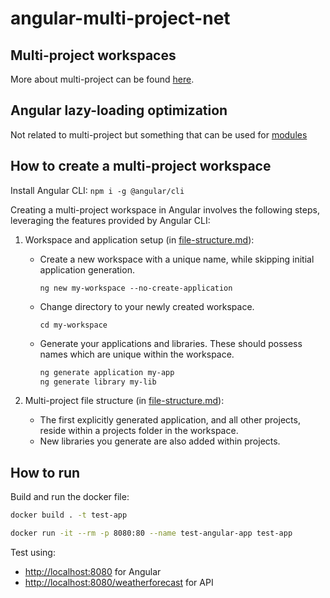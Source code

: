 # angular-multi-project-net

## Multi-project workspaces

More about multi-project can be found [here](https://www.tektutorialshub.com/angular/angular-multiple-apps-in-one-project/).

## Angular lazy-loading optimization

Not related to multi-project but something that can be used for [modules](https://www.freecodecamp.org/news/lazy-loading-in-angular-intro-to-ngmodules/#:~:text=In%20order%20to%20create%20lazy%20loaded%20modules%2C%20execute,contain%20its%20own%20module.ts%2C%20routing.ts%20and%20component%20files.)

## How to create a multi-project workspace

Install Angular CLI: `npm i -g @angular/cli`

Creating a multi-project workspace in Angular involves the following steps, leveraging the features provided by Angular CLI:

1. Workspace and application setup (in [file-structure.md](https://github.com/angular/angular/blob/6e29e853ed6973774acfe55c41da691d430bf54b/adev/src/content/reference/configs/file-structure.md#L96-L127)):

    * Create a new workspace with a unique name, while skipping initial application generation.

      `ng new my-workspace --no-create-application`

    * Change directory to your newly created workspace.
      
      `cd my-workspace`

    * Generate your applications and libraries. These should possess names which are unique within the workspace.

        ```bash
        ng generate application my-app
        ng generate library my-lib
        ```

1. Multi-project file structure (in [file-structure.md](https://github.com/angular/angular/blob/6e29e853ed6973774acfe55c41da691d430bf54b/adev/src/content/reference/configs/file-structure.md#L96-L127)):

    * The first explicitly generated application, and all other projects, reside within a projects folder in the workspace.
    * New libraries you generate are also added within projects.

## How to run

Build and run the docker file:

```bash
docker build . -t test-app

docker run -it --rm -p 8080:80 --name test-angular-app test-app
```

Test using:
* [http://localhost:8080](http://localhost:8080) for Angular
* [http://localhost:8080/weatherforecast](http://localhost:8080/weatherforecast) for API